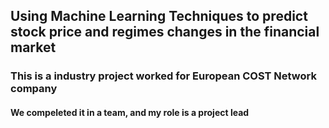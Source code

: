 ## Using Machine Learning Techniques to predict stock price and regimes changes in the financial market

### This is a industry project worked for European COST Network company

#### We compeleted it in a team, and my role is a project lead

